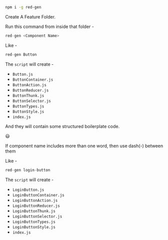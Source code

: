 ```sh
npm i -g red-gen  
```

Create A Feature Folder.

Run this command from inside that folder -

```javascript
red-gen <Component Name>
```

Like -

```javascript
red-gen Button
```

The `script` will create -
 * `Button.js`
 * `ButtonContainer.js`
 * `ButtonAction.js`
 * `ButtonReducer.js`
 * `ButtonThunk.js`
 * `ButtonSelector.js`
 * `ButtonTypes.js` 
 * `ButtonStyle.js`
 * `index.js`

And they will contain some structured boilerplate code.

😃

If component name includes more than one word, then use dash(-) between them

Like -

```javascript
red-gen login-button
```

The `script` will create -
 * `LoginButton.js`
 * `LoginButtonContainer.js`
 * `LoginButtonAction.js`
 * `LoginButtonReducer.js`
 * `LoginButtonThunk.js`
 * `LoginButtonSelector.js`
 * `LoginButtonTypes.js` 
 * `LoginButtonStyle.js`
 * `index.js`